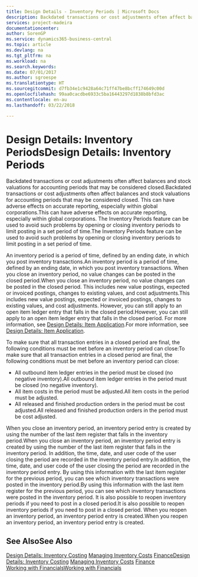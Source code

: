 ```yaml
---
title: Design Details - Inventory Periods | Microsoft Docs
description: Backdated transactions or cost adjustments often affect balances and stock valuations for accounting periods that may be considered closed. This can have adverse effects on accurate reporting, especially within global corporations. The Inventory Periods feature can be used to avoid such problems by opening or closing inventory periods to limit posting in a set period of time.
services: project-madeira
documentationcenter: 
author: SorenGP
ms.service: dynamics365-business-central
ms.topic: article
ms.devlang: na
ms.tgt_pltfrm: na
ms.workload: na
ms.search.keywords: 
ms.date: 07/01/2017
ms.author: sgroespe
ms.translationtype: HT
ms.sourcegitcommit: d7fb34e1c9428a64c71ff47be8bcff174649c00d
ms.openlocfilehash: 99aa0cacdbe6933c5ba16443297d1838b8bfd3ac
ms.contentlocale: en-au
ms.lasthandoff: 03/22/2018

---
```

# <a name="design-details-inventory-periods"></a><span data-ttu-id="79edc-105">Design Details: Inventory Periods</span><span class="sxs-lookup"><span data-stu-id="79edc-105">Design Details: Inventory Periods</span></span>
<span data-ttu-id="79edc-106">Backdated transactions or cost adjustments often affect balances and stock valuations for accounting periods that may be considered closed.</span><span class="sxs-lookup"><span data-stu-id="79edc-106">Backdated transactions or cost adjustments often affect balances and stock valuations for accounting periods that may be considered closed.</span></span> <span data-ttu-id="79edc-107">This can have adverse effects on accurate reporting, especially within global corporations.</span><span class="sxs-lookup"><span data-stu-id="79edc-107">This can have adverse effects on accurate reporting, especially within global corporations.</span></span> <span data-ttu-id="79edc-108">The Inventory Periods feature can be used to avoid such problems by opening or closing inventory periods to limit posting in a set period of time.</span><span class="sxs-lookup"><span data-stu-id="79edc-108">The Inventory Periods feature can be used to avoid such problems by opening or closing inventory periods to limit posting in a set period of time.</span></span>  

 <span data-ttu-id="79edc-109">An inventory period is a period of time, defined by an ending date, in which you post inventory transactions.</span><span class="sxs-lookup"><span data-stu-id="79edc-109">An inventory period is a period of time, defined by an ending date, in which you post inventory transactions.</span></span> <span data-ttu-id="79edc-110">When you close an inventory period, no value changes can be posted in the closed period.</span><span class="sxs-lookup"><span data-stu-id="79edc-110">When you close an inventory period, no value changes can be posted in the closed period.</span></span> <span data-ttu-id="79edc-111">This includes new value postings, expected or invoiced postings, changes to existing values, and cost adjustments.</span><span class="sxs-lookup"><span data-stu-id="79edc-111">This includes new value postings, expected or invoiced postings, changes to existing values, and cost adjustments.</span></span> <span data-ttu-id="79edc-112">However, you can still apply to an open item ledger entry that falls in the closed period.</span><span class="sxs-lookup"><span data-stu-id="79edc-112">However, you can still apply to an open item ledger entry that falls in the closed period.</span></span> <span data-ttu-id="79edc-113">For more information, see [Design Details: Item Application](design-details-item-application.md).</span><span class="sxs-lookup"><span data-stu-id="79edc-113">For more information, see [Design Details: Item Application](design-details-item-application.md).</span></span>  

 <span data-ttu-id="79edc-114">To make sure that all transaction entries in a closed period are final, the following conditions must be met before an inventory period can close:</span><span class="sxs-lookup"><span data-stu-id="79edc-114">To make sure that all transaction entries in a closed period are final, the following conditions must be met before an inventory period can close:</span></span>  

-   <span data-ttu-id="79edc-115">All outbound item ledger entries in the period must be closed (no negative inventory).</span><span class="sxs-lookup"><span data-stu-id="79edc-115">All outbound item ledger entries in the period must be closed (no negative inventory).</span></span>  
-   <span data-ttu-id="79edc-116">All item costs in the period must be adjusted.</span><span class="sxs-lookup"><span data-stu-id="79edc-116">All item costs in the period must be adjusted.</span></span>  
-   <span data-ttu-id="79edc-117">All released and finished production orders in the period must be cost adjusted.</span><span class="sxs-lookup"><span data-stu-id="79edc-117">All released and finished production orders in the period must be cost adjusted.</span></span>  

 <span data-ttu-id="79edc-118">When you close an inventory period, an inventory period entry is created by using the number of the last item register that falls in the inventory period.</span><span class="sxs-lookup"><span data-stu-id="79edc-118">When you close an inventory period, an inventory period entry is created by using the number of the last item register that falls in the inventory period.</span></span> <span data-ttu-id="79edc-119">In addition, the time, date, and user code of the user closing the period are recorded in the inventory period entry.</span><span class="sxs-lookup"><span data-stu-id="79edc-119">In addition, the time, date, and user code of the user closing the period are recorded in the inventory period entry.</span></span> <span data-ttu-id="79edc-120">By using this information with the last item register for the previous period, you can see which inventory transactions were posted in the inventory period.</span><span class="sxs-lookup"><span data-stu-id="79edc-120">By using this information with the last item register for the previous period, you can see which inventory transactions were posted in the inventory period.</span></span> <span data-ttu-id="79edc-121">It is also possible to reopen inventory periods if you need to post in a closed period.</span><span class="sxs-lookup"><span data-stu-id="79edc-121">It is also possible to reopen inventory periods if you need to post in a closed period.</span></span> <span data-ttu-id="79edc-122">When you reopen an inventory period, an inventory period entry is created.</span><span class="sxs-lookup"><span data-stu-id="79edc-122">When you reopen an inventory period, an inventory period entry is created.</span></span>  

## <a name="see-also"></a><span data-ttu-id="79edc-123">See Also</span><span class="sxs-lookup"><span data-stu-id="79edc-123">See Also</span></span>  
 <span data-ttu-id="79edc-124">[Design Details: Inventory Costing](design-details-inventory-costing.md) [Managing Inventory Costs](finance-manage-inventory-costs.md) [Finance](finance.md)</span><span class="sxs-lookup"><span data-stu-id="79edc-124">[Design Details: Inventory Costing](design-details-inventory-costing.md) [Managing Inventory Costs](finance-manage-inventory-costs.md) [Finance](finance.md)</span></span>  
 [<span data-ttu-id="79edc-125">Working with Financials</span><span class="sxs-lookup"><span data-stu-id="79edc-125">Working with Financials</span></span>](ui-work-product.md)

